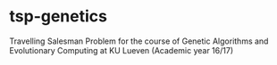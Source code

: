 # tsp-genetics
Travelling Salesman Problem for the course of Genetic Algorithms and Evolutionary Computing at KU Lueven (Academic year 16/17)
